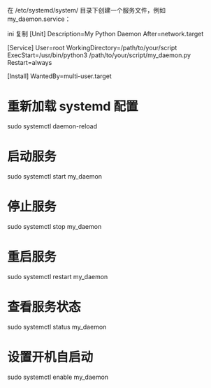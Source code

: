 

在 /etc/systemd/system/ 目录下创建一个服务文件，例如 my_daemon.service：

ini
复制
[Unit]
Description=My Python Daemon
After=network.target

[Service]
User=root
WorkingDirectory=/path/to/your/script
ExecStart=/usr/bin/python3 /path/to/your/script/my_daemon.py
Restart=always

[Install]
WantedBy=multi-user.target


# 重新加载 systemd 配置
sudo systemctl daemon-reload

# 启动服务
sudo systemctl start my_daemon

# 停止服务
sudo systemctl stop my_daemon

# 重启服务
sudo systemctl restart my_daemon

# 查看服务状态
sudo systemctl status my_daemon

# 设置开机自启动
sudo systemctl enable my_daemon